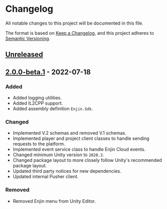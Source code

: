 ﻿# Changelog

All notable changes to this project will be documented in this file.

The format is based on [Keep a Changelog](https://keepachangelog.com/en/1.0.0/),
and this project adheres to [Semantic Versioning](https://semver.org/spec/v2.0.0.html).

## [Unreleased]

## [2.0.0-beta.1] - 2022-07-18

### Added

- Added logging utilities.
- Added IL2CPP support.
- Added assembly definition `Enjin.Sdk`.

### Changed

- Implemented V.2 schemas and removed V.1 schemas.
- Implemented player and project client classes to handle sending requests to the platform.
- Implemented event service class to handle Enjin Cloud events.
- Changed minimum Unity version to `2020.3`.
- Changed package layout to more closely follow Unity's recommended package layout.
- Updated third party notices for new dependencies.
- Updated internal Pusher client.

### Removed

- Removed Enjin menu from Unity Editor.

[Unreleased]: https://github.com/enjin/enjin-csharp-sdk/compare/2.0.0-beta.1...HEAD

[2.0.0-beta.1]: https://github.com/enjin/enjin-csharp-sdk/releases/tag/2.0.0-beta.1

